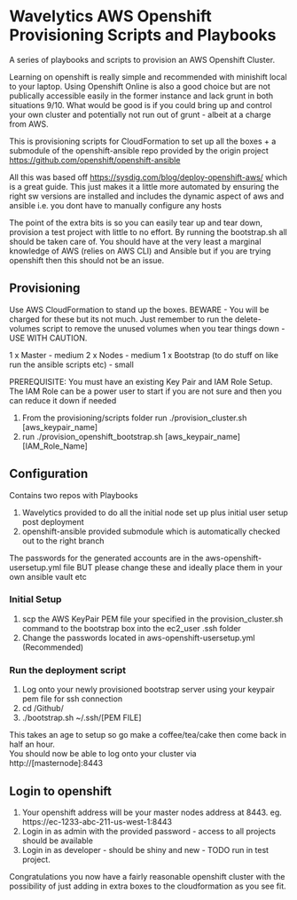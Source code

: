 # Wavelytics AWS Openshift Provisioning Scripts and Playbooks
A series of playbooks and scripts to provision an AWS Openshift Cluster.

Learning on openshift is really simple and recommended with minishift local to your laptop. 
Using Openshift Online is also a good choice but are not publically accessible easily in the
former instance and lack grunt in both situations 9/10.  What would be good is if you could bring up
and control your own cluster and potentially not run out of grunt - albeit at a charge from AWS.

This is provisioning scripts for CloudFormation to set up all the boxes + a submodule of the openshift-ansible repo provided by the origin project https://github.com/openshift/openshift-ansible 

All this was based off https://sysdig.com/blog/deploy-openshift-aws/ which is a great guide.  This just makes it a little more automated by ensuring the right sw versions are installed and includes the dynamic aspect of aws and ansible i.e. you dont have to manually configure any hosts

The point of the extra bits is so you can easily tear up and tear down, provision a test project with little to no effort.  By running the bootstrap.sh all should be taken care of.  You should have at the very least a marginal knowledge of AWS (relies on AWS CLI) and Ansible but if you are trying openshift then this should not be an issue.

## Provisioning
Use AWS CloudFormation to stand up the boxes.  BEWARE - You will be charged for these but its not much. Just remember to run the delete-volumes script to remove the unused volumes when you tear things down - USE WITH CAUTION.

1 x Master - medium
2 x Nodes - medium
1 x Bootstrap (to do stuff on like run the ansible scripts etc) - small

PREREQUISITE: You must have an existing Key Pair and IAM Role Setup.  The IAM Role can be a power user to 
start if you are not sure and then you can reduce it down if needed

1. From the provisioning/scripts folder run ./provision_cluster.sh [aws_keypair_name]
1. run ./provision_openshift_bootstrap.sh [aws_keypair_name] [IAM_Role_Name]

## Configuration
Contains two repos with Playbooks
1. Wavelytics provided to do all the initial node set up plus initial user setup post deployment
1. openshift-ansible provided submodule which is automatically checked out to the right branch

The passwords for the generated accounts are in the aws-openshift-usersetup.yml file BUT please change these
and ideally place them in your own ansible vault etc

### Initial Setup
1. scp the AWS KeyPair PEM file your specified in the provision_cluster.sh command to the bootstrap box into the ec2_user .ssh folder
1. Change the passwords located in aws-openshift-usersetup.yml (Recommended)

### Run the deployment script
1. Log onto your newly provisioned bootstrap server using your keypair pem file for ssh connection
1. cd /Github/
1. ./bootstrap.sh ~/.ssh/[PEM FILE]

This takes an age to setup so go make a coffee/tea/cake then come back in half an hour.  
You should now be able to log onto your cluster via http://[masternode]:8443

## Login to openshift
1.  Your openshift address will be your master nodes address at 8443. eg. https://ec-1233-abc-211-us-west-1:8443
1. Login in as admin with the provided password - access to all projects should be available
1. Login in as developer - should be shiny and new - TODO run in test project.

Congratulations you now have a fairly reasonable openshift cluster with the possibility of just adding in extra boxes to the cloudformation as you see fit.
